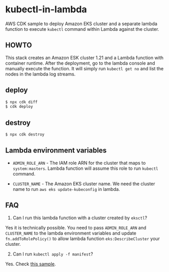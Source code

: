 # kubectl-in-lambda

AWS CDK sample to deploy Amazon EKS cluster and a separate lambda function to execute `kubectl` command within Lambda against the cluster.

## HOWTO

This stack creates an Amazon ESK cluster 1.21 and a Lambda function with container runtime. After the deployment, go to the lambda console and manually execute the function. It will simply run `kubectl get no` and list the nodes in the lambda log streams.

## deploy

```sh
$ npx cdk diff
$ cdk deploy
```

## destroy 

```sh
$ npx cdk destroy
```

## Lambda environment variables

- `ADMIN_ROLE_ARN` - The IAM role ARN for the cluster that maps to `system:masters`. Lambda function will assume this role to run `kubectl` command.

- `CLUSTER_NAME` - The Amazon EKS cluster name. We need the cluster name to run `aws eks update-kubeconfig` in lambda.



## FAQ

1. Can I run this lambda function with a cluster created by `eksctl`?

Yes it is technically possible. You need to pass `ADMIN_ROLE_ARN` and `CLUSTER_NAME` to the lambda environment variables and update `fn.addToRolePolicy()` to allow lambda function `eks:DescribeCluster` your cluster.

2. Can I run `kubectl apply -f manifest`?

Yes. Check [this sample](https://github.com/aws/aws-cdk/blob/main/packages/%40aws-cdk/aws-eks/lib/kubectl-handler/apply/__init__.py).